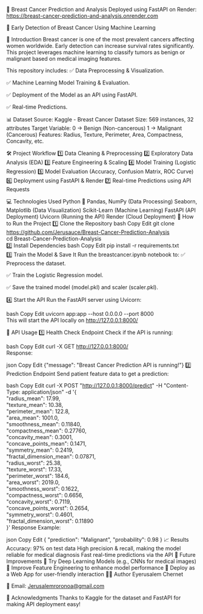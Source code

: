 📌 Breast Cancer Prediction and Analysis
Deployed using FastAPI on Render: https://breast-cancer-prediction-and-analysis.onrender.com


🏥 Early Detection of Breast Cancer Using Machine Learning


📌 Introduction
Breast cancer is one of the most prevalent cancers affecting women worldwide. Early detection can increase survival rates significantly. This project leverages machine learning to classify tumors as benign or malignant based on medical imaging features.

This repository includes:
✅ Data Preprocessing & Visualization.

✅ Machine Learning Model Training & Evaluation.

✅ Deployment of the Model as an API using FastAPI.

✅ Real-time Predictions.


📊 Dataset
Source: Kaggle - Breast Cancer Dataset
Size: 569 instances, 32 attributes
Target Variable:
0 → Benign (Non-cancerous)
1 → Malignant (Cancerous)
Features: Radius, Texture, Perimeter, Area, Compactness, Concavity, etc.


🛠 Project Workflow
1️⃣ Data Cleaning & Preprocessing
2️⃣ Exploratory Data Analysis (EDA)
3️⃣ Feature Engineering & Scaling
4️⃣ Model Training (Logistic Regression)
5️⃣ Model Evaluation (Accuracy, Confusion Matrix, ROC Curve)
6️⃣ Deployment using FastAPI & Render
7️⃣ Real-time Predictions using API Requests

💻 Technologies Used
Python 🐍
Pandas, NumPy (Data Processing)
Seaborn, Matplotlib (Data Visualization)
Scikit-Learn (Machine Learning)
FastAPI (API Deployment)
Uvicorn (Running the API)
Render (Cloud Deployment)
🚀 How to Run the Project
1️⃣ Clone the Repository
bash
Copy
Edit
git clone https://github.com/Jerusauce/Breast-Cancer-Prediction-Analysis  
cd Breast-Cancer-Prediction-Analysis  
2️⃣ Install Dependencies
bash
Copy
Edit
pip install -r requirements.txt  
3️⃣ Train the Model & Save It
Run the breastcancer.ipynb notebook to:
✅ Preprocess the dataset.

✅ Train the Logistic Regression model.

✅ Save the trained model (model.pkl) and scaler (scaler.pkl).

4️⃣ Start the API
Run the FastAPI server using Uvicorn:

bash
Copy
Edit
uvicorn app:app --host 0.0.0.0 --port 8000  
This will start the API locally on http://127.0.0.1:8000/

📡 API Usage
1️⃣ Health Check Endpoint
Check if the API is running:

bash
Copy
Edit
curl -X GET http://127.0.0.1:8000/  
Response:

json
Copy
Edit
{"message": "Breast Cancer Prediction API is running!"}
2️⃣ Prediction Endpoint
Send patient feature data to get a prediction:

bash
Copy
Edit
curl -X POST "http://127.0.0.1:8000/predict" -H "Content-Type: application/json" -d '{  
  "radius_mean": 17.99,  
  "texture_mean": 10.38,  
  "perimeter_mean": 122.8,  
  "area_mean": 1001.0,  
  "smoothness_mean": 0.11840,  
  "compactness_mean": 0.27760,  
  "concavity_mean": 0.3001,  
  "concave_points_mean": 0.1471,  
  "symmetry_mean": 0.2419,  
  "fractal_dimension_mean": 0.07871,  
  "radius_worst": 25.38,  
  "texture_worst": 17.33,  
  "perimeter_worst": 184.6,  
  "area_worst": 2019.0,  
  "smoothness_worst": 0.1622,  
  "compactness_worst": 0.6656,  
  "concavity_worst": 0.7119,  
  "concave_points_worst": 0.2654,  
  "symmetry_worst": 0.4601,  
  "fractal_dimension_worst": 0.11890  
}'
Response Example:

json
Copy
Edit
{
  "prediction": "Malignant",
  "probability": 0.98
}
📈 Results
Accuracy: 97% on test data
High precision & recall, making the model reliable for medical diagnosis
Fast real-time predictions via the API
🔮 Future Improvements
📌 Try Deep Learning Models (e.g., CNNs for medical images)
📌 Improve Feature Engineering to enhance model performance
📌 Deploy as a Web App for user-friendly interaction
👨‍💻 Author
Eyerusalem Chernet

📧 Email: Jerusalemroronoa@gmail.com

🙌 Acknowledgments
Thanks to Kaggle for the dataset and FastAPI for making API deployment easy!
